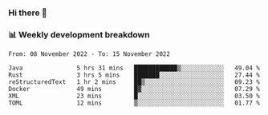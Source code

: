 ### Hi there 👋

### 📊 Weekly development breakdown
<!--START_SECTION:waka-->

```text
From: 08 November 2022 - To: 15 November 2022

Java               5 hrs 31 mins   ████████████▒░░░░░░░░░░░░   49.04 %
Rust               3 hrs 5 mins    ███████░░░░░░░░░░░░░░░░░░   27.44 %
reStructuredText   1 hr 2 mins     ██▒░░░░░░░░░░░░░░░░░░░░░░   09.23 %
Docker             49 mins         █▓░░░░░░░░░░░░░░░░░░░░░░░   07.29 %
XML                23 mins         █░░░░░░░░░░░░░░░░░░░░░░░░   03.50 %
TOML               12 mins         ▒░░░░░░░░░░░░░░░░░░░░░░░░   01.77 %
```

<!--END_SECTION:waka-->
